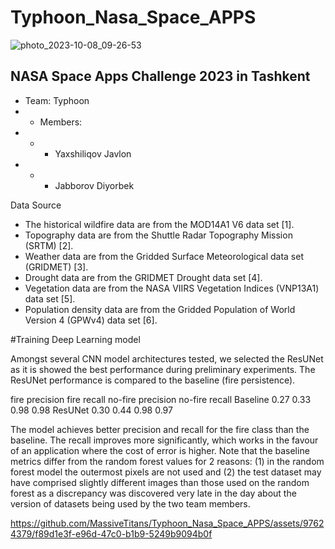 # Typhoon_Nasa_Space_APPS

![photo_2023-10-08_09-26-53](https://github.com/MassiveTitans/Typhoon_Nasa_Space_APPS/assets/97624379/99e3dc90-6caa-4d03-812e-b3f16f6f0b92)


## NASA Space Apps Challenge 2023 in Tashkent
- Team: Typhoon
- - Members:
- - - Yaxshiliqov Javlon
- - - Jabborov Diyorbek

Data Source
- The historical wildfire data are from the MOD14A1 V6 data set [1].
- Topography data are from the Shuttle Radar Topography Mission (SRTM) [2].
- Weather data are from the Gridded Surface Meteorological data set (GRIDMET) [3].
- Drought data are from the GRIDMET Drought data set [4].
- Vegetation data are from the NASA VIIRS Vegetation Indices (VNP13A1) data set [5].
- Population density data are from the Gridded Population of World Version 4 (GPWv4) data set [6].


#Training Deep Learning model

Amongst several CNN model architectures tested, we selected the ResUNet as it is showed the best performance during preliminary experiments. The ResUNet performance is compared to the baseline (fire persistence).

fire precision	fire recall	no-fire precision	no-fire recall
Baseline	0.27	0.33	0.98	0.98
ResUNet	0.30	0.44	0.98	0.97

The model achieves better precision and recall for the fire class than the baseline. The recall improves more significantly, which works in the favour of an application where the cost of error is higher. Note that the baseline metrics differ from the random forest values for 2 reasons: (1) in the random forest model the outermost pixels are not used and (2) the test dataset may have comprised slightly different images than those used on the random forest as a discrepancy was discovered very late in the day about the version of datasets being used by the two team members.

https://github.com/MassiveTitans/Typhoon_Nasa_Space_APPS/assets/97624379/f89d1e3f-e96d-47c0-b1b9-5249b9094b0f



